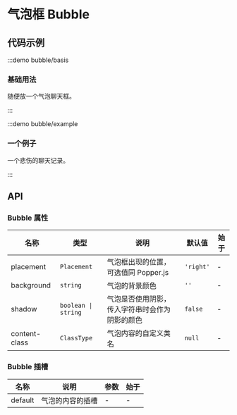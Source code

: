 # 气泡框 Bubble

## 代码示例

:::demo bubble/basis

### 基础用法

随便放一个气泡聊天框。

:::

:::demo bubble/example

### 一个例子

一个悲伤的聊天记录。

:::

## API

### Bubble 属性

| 名称          | 类型                | 说明                                           | 默认值    | 始于 |
| ------------- | ------------------- | ---------------------------------------------- | --------- | ---- |
| placement     | `Placement`         | 气泡框出现的位置，可选值同 Popper.js           | `'right'` | -    |
| background    | `string`            | 气泡的背景颜色                                 | `''`      | -    |
| shadow        | `boolean \| string` | 气泡是否使用阴影，传入字符串时会作为阴影的颜色 | `false`   | -    |
| content-class | `ClassType`         | 气泡内容的自定义类名                           | `null`    | -    |

### Bubble 插槽

| 名称    | 说明             | 参数 | 始于 |
| ------- | ---------------- | ---- | ---- |
| default | 气泡的内容的插槽 | -    | -    |
